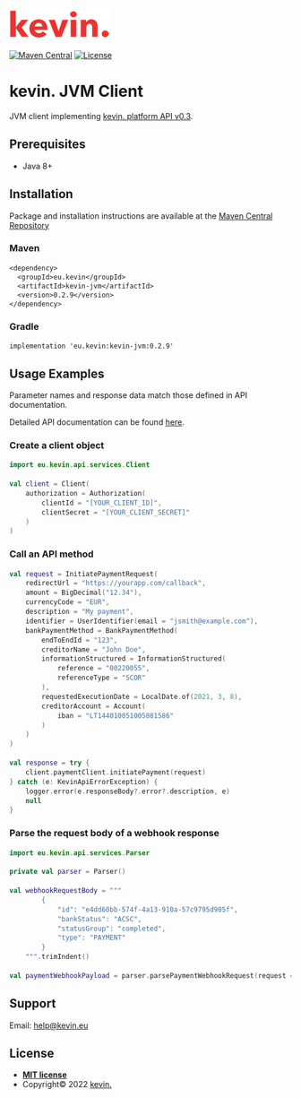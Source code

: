![kevin.](./images/logo.png)

[![Maven Central](https://maven-badges.herokuapp.com/maven-central/eu.kevin/kevin-jvm/badge.svg)](https://maven-badges.herokuapp.com/maven-central/eu.kevin/kevin-jvm)
[![License](https://shields.io/badge/license-MIT-blue)](https://github.com/getkevin/kevin-jvm/blob/master/LICENSE)

# kevin. JVM Client

JVM client implementing [kevin. platform API v0.3](https://api-reference.kevin.eu/public/platform/v0.3).

## Prerequisites

- Java 8+

## Installation

Package and installation instructions are available at the [Maven Central Repository](https://maven-badges.herokuapp.com/maven-central/eu.kevin/kevin-jvm)

### Maven
```
<dependency>
  <groupId>eu.kevin</groupId>
  <artifactId>kevin-jvm</artifactId>
  <version>0.2.9</version>
</dependency>
```

### Gradle
```
implementation 'eu.kevin:kevin-jvm:0.2.9'
```

## Usage Examples

Parameter names and response data match those defined in API documentation.

Detailed API documentation can be found <a href="https://docs.kevin.eu/public/platform" target="_blank">here</a>.

### Create a client object

```kotlin
import eu.kevin.api.services.Client

val client = Client(
    authorization = Authorization(
        clientId = "[YOUR_CLIENT_ID]",
        clientSecret = "[YOUR_CLIENT_SECRET]"
    )
)
```

### Call an API method
```kotlin
val request = InitiatePaymentRequest(
    redirectUrl = "https://yourapp.com/callback",
    amount = BigDecimal("12.34"),
    currencyCode = "EUR",
    description = "My payment",
    identifier = UserIdentifier(email = "jsmith@example.com"),
    bankPaymentMethod = BankPaymentMethod(
        endToEndId = "123",
        creditorName = "John Doe",
        informationStructured = InformationStructured(
            reference = "00220055",
            referenceType = "SCOR"
        ),
        requestedExecutionDate = LocalDate.of(2021, 3, 8),
        creditorAccount = Account(
            iban = "LT144010051005081586"
        )
    )
)

val response = try {
    client.paymentClient.initiatePayment(request)
} catch (e: KevinApiErrorException) {
    logger.error(e.responseBody?.error?.description, e)
    null
}
```

### Parse the request body of a webhook response
```kotlin
import eu.kevin.api.services.Parser

private val parser = Parser()

val webhookRequestBody = """
        {
            "id": "e4dd60bb-574f-4a13-910a-57c9795d905f",
            "bankStatus": "ACSC",
            "statusGroup": "completed",
            "type": "PAYMENT"
        }
    """.trimIndent()

val paymentWebhookPayload = parser.parsePaymentWebhookRequest(request = webhookRequestBody)
```

## Support

Email: help@kevin.eu

## License

- **[MIT license](LICENSE.md)**
- Copyright© 2022 <a href="https://www.kevin.eu/" target="_blank">kevin.</a>
